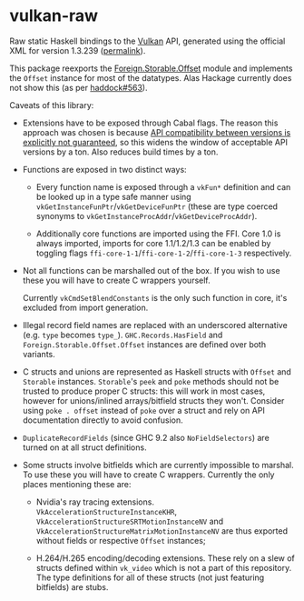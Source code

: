 # vulkan-raw

Raw static Haskell bindings to the [Vulkan](https://registry.khronos.org/vulkan) API,
generated using the official XML for version 1.3.239
([permalink](https://github.com/KhronosGroup/Vulkan-Docs/blob/4941f94e8e36e99e6e1fe430c9e2569dfb6c1937/xml/vk.xml)).

This package reexports the
[Foreign.Storable.Offset](https://hackage.haskell.org/package/storable-offset-0.1.0.0/docs/Foreign-Storable-Offset.html)
module and implements the `Offset` instance for most of the datatypes.
Alas Hackage currently does not show this (as per [haddock#563](https://github.com/haskell/haddock/issues/563)).

Caveats of this library:

- Extensions have to be exposed through Cabal flags. The reason this approach was chosen is because
  [API compatibility between versions is explicitly not guaranteed](https://github.com/KhronosGroup/Vulkan-Docs/issues/580#issuecomment-334950292), so this widens the window of acceptable API versions by a ton. Also
  reduces build times by a ton.

- Functions are exposed in two distinct ways:

    - Every function name is exposed through a `vkFun*` definition and can be looked up in a
      type safe manner using `vkGetInstanceFunPtr`/`vkGetDeviceFunPtr` (these are type
      coerced synonyms to `vkGetInstanceProcAddr`/`vkGetDeviceProcAddr`).

    - Additionally core functions are imported using the FFI. Core 1.0 is always imported,
      imports for core 1.1/1.2/1.3 can be enabled by toggling flags
      `ffi-core-1-1`/`ffi-core-1-2`/`ffi-core-1-3` respectively.

- Not all functions can be marshalled out of the box.
  If you wish to use these you will have to create C wrappers yourself.

  Currently `vkCmdSetBlendConstants` is the only such function in core, it's excluded from import generation.

- Illegal record field names are replaced with an underscored alternative (e.g. `type` becomes `type_`).
  `GHC.Records.HasField` and `Foreign.Storable.Offset.Offset` instances are defined over both variants.

- C structs and unions are represented as Haskell structs with `Offset` and `Storable` instances.
  `Storable`'s `peek` and `poke` methods should not be trusted to produce proper C structs:
  this will work in most cases, however for unions/inlined arrays/bitfield structs they won't.
  Consider using `poke . offset` instead of `poke` over a struct and rely on API documentation
  directly to avoid confusion.

- `DuplicateRecordFields` (since GHC 9.2 also `NoFieldSelectors`) are turned on at all struct definitions.

- Some structs involve bitfields which are currently impossible to marshal. To use these you will have to
  create C wrappers. Currently the only places mentioning these are:

    - Nvidia's ray tracing extensions. `VkAccelerationStructureInstanceKHR`,
      `VkAccelerationStructureSRTMotionInstanceNV` and `VkAccelerationStructureMatrixMotionInstanceNV`
      are thus exported without fields or respective `Offset` instances;

    - H.264/H.265 encoding/decoding extensions. These rely on a slew of structs defined within `vk_video`
      which is not a part of this repository. The type definitions for all of these structs
      (not just featuring bitfields) are stubs.
